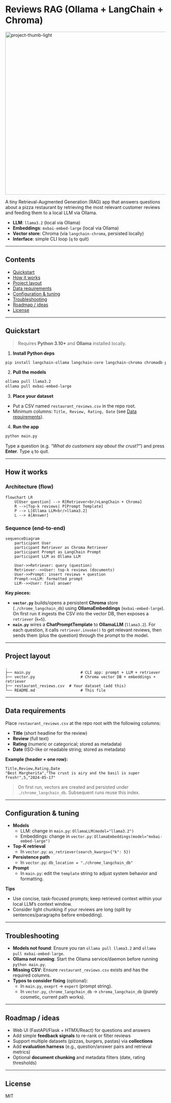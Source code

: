 # Reviews RAG (Ollama + LangChain + Chroma)

<img width="1200" height="510" alt="project-thumb-light" src="https://github.com/user-attachments/assets/6a7cf0e3-4288-48e6-9ded-4fb007bb9248" />


A tiny Retrieval-Augmented Generation (RAG) app that answers questions about a pizza restaurant by retrieving the most relevant customer reviews and feeding them to a local LLM via Ollama.

- **LLM**: `llama3.2` (local via Ollama)
- **Embeddings**: `mxbai-embed-large` (local via Ollama)
- **Vector store**: Chroma (via `langchain-chroma`, persisted locally)
- **Interface**: simple CLI loop (`q` to quit)

---

## Contents

- [Quickstart](#quickstart)
- [How it works](#how-it-works)
- [Project layout](#project-layout)
- [Data requirements](#data-requirements)
- [Configuration & tuning](#configuration--tuning)
- [Troubleshooting](#troubleshooting)
- [Roadmap / ideas](#roadmap--ideas)
- [License](#license)

---

## Quickstart

> Requires **Python 3.10+** and **Ollama** installed locally.

1) **Install Python deps**
```bash
pip install langchain-ollama langchain-core langchain-chroma chromadb pandas
```

2) **Pull the models**
```bash
ollama pull llama3.2
ollama pull mxbai-embed-large
```

3) **Place your dataset**
- Put a CSV named `restaurant_reviews.csv` in the repo root.
- Minimum columns: `Title, Review, Rating, Date` (see [Data requirements](#data-requirements)).

4) **Run the app**
```bash
python main.py
```
Type a question (e.g. *“What do customers say about the crust?”*) and press **Enter**. Type `q` to quit.

---

## How it works

### Architecture (flow)
```mermaid
flowchart LR
    U[User question] --> R[Retriever<br/>LangChain + Chroma]
    R -->|Top-k reviews| P[Prompt Template]
    P --> L[Ollama LLM<br/>llama3.2]
    L --> A[Answer]
```

### Sequence (end-to-end)
```mermaid
sequenceDiagram
    participant User
    participant Retriever as Chroma Retriever
    participant Prompt as LangChain Prompt
    participant LLM as Ollama LLM

    User->>Retriever: query (question)
    Retriever-->>User: top-k reviews (documents)
    User->>Prompt: insert reviews + question
    Prompt->>LLM: formatted prompt
    LLM-->>User: final answer
```

**Key pieces:**
- **`vector.py`** builds/opens a persistent **Chroma** store (`./chrome_langchain_db`) using **OllamaEmbeddings** (`mxbai-embed-large`). On first run it ingests the CSV into the vector DB, then exposes a `retriever` (`k=5`).  
- **`main.py`** wires a **ChatPromptTemplate** to **OllamaLLM** (`llama3.2`). For each question, it calls `retriever.invoke()` to get relevant reviews, then sends them (plus the question) through the prompt to the model.  

---

## Project layout

```
.
├── main.py                      # CLI app: prompt + LLM + retriever
├── vector.py                    # Chroma vector DB + embeddings + retriever
├── restaurant_reviews.csv  # Your dataset (add this)
└── README.md                    # This file
```

---

## Data requirements

Place `restaurant_reviews.csv` at the repo root with the following columns:

- **Title** (short headline for the review)
- **Review** (full text)
- **Rating** (numeric or categorical; stored as metadata)
- **Date** (ISO-like or readable string; stored as metadata)

**Example (header + one row):**
```csv
Title,Review,Rating,Date
"Best Margherita","The crust is airy and the basil is super fresh!",5,"2024-05-17"
```

> On first run, vectors are created and persisted under `./chrome_langchain_db`. Subsequent runs reuse this index.

---

## Configuration & tuning

- **Models**
  - LLM: change in `main.py`: `OllamaLLM(model="llama3.2")`
  - Embeddings: change in `vector.py`: `OllamaEmbeddings(model="mxbai-embed-large")`
- **Top‑K retrieval**
  - In `vector.py`: `as_retriever(search_kwargs={"k": 5})`
- **Persistence path**
  - In `vector.py`: `db_location = "./chrome_langchain_db"`
- **Prompt**
  - In `main.py`: edit the `template` string to adjust system behavior and formatting.

**Tips**
- Use concise, task-focused prompts; keep retrieved context within your local LLM’s context window.
- Consider light chunking if your reviews are long (split by sentences/paragraphs before embedding).

---

## Troubleshooting

- **Models not found**: Ensure you ran `ollama pull llama3.2` and `ollama pull mxbai-embed-large`.
- **Ollama not running**: Start the Ollama service/daemon before running `python main.py`.
- **Missing CSV**: Ensure `restaurant_reviews.csv` exists and has the required columns.
- **Typos to consider fixing** (optional):
  - In `main.py`, `exeprt` → `expert` (prompt string).
  - In `vector.py`, `chrome_langchain_db` → `chroma_langchain_db` (purely cosmetic, current path works).

---

## Roadmap / ideas

- Web UI (FastAPI/Flask + HTMX/React) for questions and answers
- Add simple **feedback signals** to re-rank or filter reviews
- Support multiple datasets (pizzas, burgers, pastas) via **collections**
- Add **evaluation harness** (e.g., question/answer pairs and retrieval metrics)
- Optional **document chunking** and metadata filters (date, rating thresholds)

---

## License

MIT

